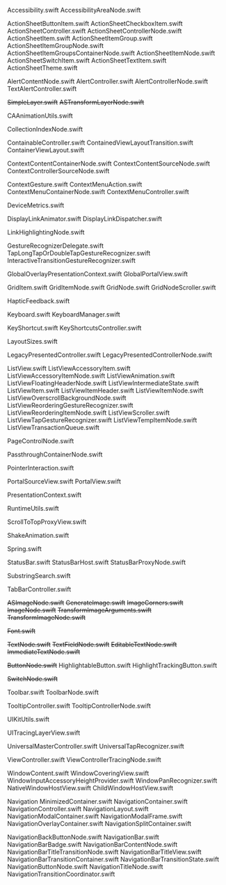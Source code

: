 Accessibility.swift
AccessibilityAreaNode.swift




ActionSheetButtonItem.swift
ActionSheetCheckboxItem.swift
ActionSheetController.swift
ActionSheetControllerNode.swift
ActionSheetItem.swift
ActionSheetItemGroup.swift
ActionSheetItemGroupNode.swift
ActionSheetItemGroupsContainerNode.swift
ActionSheetItemNode.swift
ActionSheetSwitchItem.swift
ActionSheetTextItem.swift
ActionSheetTheme.swift




AlertContentNode.swift
AlertController.swift
AlertControllerNode.swift
TextAlertController.swift



~~SimpleLayer.swift~~
~~ASTransformLayerNode.swift~~

CAAnimationUtils.swift



CollectionIndexNode.swift




ContainableController.swift
ContainedViewLayoutTransition.swift
ContainerViewLayout.swift

ContextContentContainerNode.swift
ContextContentSourceNode.swift
ContextControllerSourceNode.swift

ContextGesture.swift
ContextMenuAction.swift
ContextMenuContainerNode.swift
ContextMenuController.swift

DeviceMetrics.swift

DisplayLinkAnimator.swift
DisplayLinkDispatcher.swift


LinkHighlightingNode.swift






GestureRecognizerDelegate.swift
TapLongTapOrDoubleTapGestureRecognizer.swift
InteractiveTransitionGestureRecognizer.swift




GlobalOverlayPresentationContext.swift
GlobalPortalView.swift


GridItem.swift
GridItemNode.swift
GridNode.swift
GridNodeScroller.swift


HapticFeedback.swift





Keyboard.swift
KeyboardManager.swift

KeyShortcut.swift
KeyShortcutsController.swift

LayoutSizes.swift

LegacyPresentedController.swift
LegacyPresentedControllerNode.swift


ListView.swift
ListViewAccessoryItem.swift
ListViewAccessoryItemNode.swift
ListViewAnimation.swift
ListViewFloatingHeaderNode.swift
ListViewIntermediateState.swift
ListViewItem.swift
ListViewItemHeader.swift
ListViewItemNode.swift
ListViewOverscrollBackgroundNode.swift
ListViewReorderingGestureRecognizer.swift
ListViewReorderingItemNode.swift
ListViewScroller.swift
ListViewTapGestureRecognizer.swift
ListViewTempItemNode.swift
ListViewTransactionQueue.swift






PageControlNode.swift

PassthroughContainerNode.swift

PointerInteraction.swift

PortalSourceView.swift
PortalView.swift

PresentationContext.swift

RuntimeUtils.swift

ScrollToTopProxyView.swift

ShakeAnimation.swift



Spring.swift


StatusBar.swift
StatusBarHost.swift
StatusBarProxyNode.swift

SubstringSearch.swift


TabBarController.swift







~~ASImageNode.swift~~
~~GenerateImage.swift~~
~~ImageCorners.swift~~
~~ImageNode.swift~~
~~TransformImageArguments.swift~~
~~TransformImageNode.swift~~


~~Font.swift~~


~~TextNode.swift~~
~~TextFieldNode.swift~~
~~EditableTextNode.swift~~
~~ImmediateTextNode.swift~~


~~ButtonNode.swift~~
HighlightableButton.swift
HighlightTrackingButton.swift


~~SwitchNode.swift~~



Toolbar.swift
ToolbarNode.swift


TooltipController.swift
TooltipControllerNode.swift




UIKitUtils.swift


UITracingLayerView.swift


UniversalMasterController.swift
UniversalTapRecognizer.swift




ViewController.swift
ViewControllerTracingNode.swift





WindowContent.swift
WindowCoveringView.swift
WindowInputAccessoryHeightProvider.swift
WindowPanRecognizer.swift
NativeWindowHostView.swift
ChildWindowHostView.swift












Navigation
    MinimizedContainer.swift
    NavigationContainer.swift
    NavigationController.swift
    NavigationLayout.swift
    NavigationModalContainer.swift
    NavigationModalFrame.swift
    NavigationOverlayContainer.swift
    NavigationSplitContainer.swift




NavigationBackButtonNode.swift
NavigationBar.swift
NavigationBarBadge.swift
NavigationBarContentNode.swift
NavigationBarTitleTransitionNode.swift
NavigationBarTitleView.swift
NavigationBarTransitionContainer.swift
NavigationBarTransitionState.swift
NavigationButtonNode.swift
NavigationTitleNode.swift
NavigationTransitionCoordinator.swift

